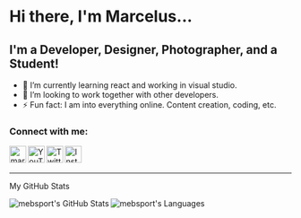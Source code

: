 # Hi there, I'm Marcelus...

## I'm a Developer, Designer, Photographer, and a Student!

- 📝 I’m currently learning react and working in visual studio.
- 🤝 I’m looking to work together with other developers.
- ⚡ Fun fact: I am into everything online. Content creation, coding, etc.

### Connect with me:

<!-- Website -->

[<img align="left" alt="marcelusbrown.com" width="30px" source="./img/website.svg"/>][website]

<!-- [![website](./img/website.svg)](https://marcelusbrown.com) -->

<!-- &nbsp;&nbsp; -->

<!-- YouTube -->

[<img align="left" alt="YouTube" width="30px" source="./img/youtube.svg"/>][youtube]

<!-- [![website](./img/youtube.svg)](https://www.youtube.com/channel/UCAfLIonq6STwupVN8KY40oA) -->

<!-- Twitter -->

[<img align="left" alt="Twitter" width="30px" source="./img/twitter.svg"/>][twitter]

<!-- [![website](./img/twitter.svg)](https://twitter.com/marcelusebrown) -->

<!-- Instagram -->

[<img align="left" alt="Instagram" width="30px" source="./img/instagram.svg"/>][instagram]

<!-- [![website](./img/instagram.svg)](https://instagram.com/mebsport) -->

<br />
<br />

---

My GitHub Stats

<img align="left" alt="mebsport's GitHub Stats" src="https://github-readme-stats.vercel.app/api?username=mebsport&show_icons=true&hide_border=false&theme=github_dark" />

<img align="left" alt = "mebsport's Languages" src="https://github-readme-stats.vercel.app/api/top-langs/?username=mebsport&langs_count=5&theme=github_dark" />

[website]: marcelusbrown.com
[twitter]: https://twitter.com/marcelusebrown
[youtube]: https://www.youtube.com/channel/UCAfLIonq6STwupVN8KY40oA
[instagram]: https://instagram.com/mebsport
